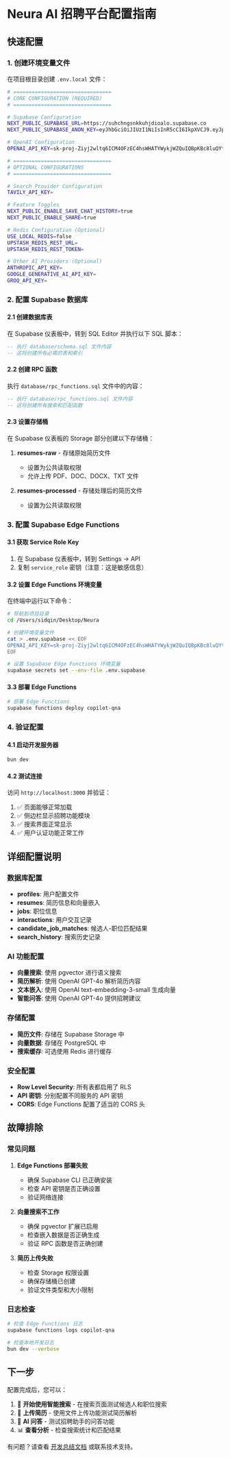 # Neura AI 招聘平台配置指南

## 快速配置

### 1. 创建环境变量文件

在项目根目录创建 `.env.local` 文件：

```bash
# ================================
# CORE CONFIGURATION (REQUIRED)
# ================================

# Supabase Configuration
NEXT_PUBLIC_SUPABASE_URL=https://suhchngsnkkuhjdioalo.supabase.co
NEXT_PUBLIC_SUPABASE_ANON_KEY=eyJhbGciOiJIUzI1NiIsInR5cCI6IkpXVCJ9.eyJpc3MiOiJzdXBhYmFzZSIsInJlZiI6InN1aGNobmdzbmtrdWhqZGlvYWxvIiwicm9sZSI6ImFub24iLCJpYXQiOjE3NTIyOTU2NDQsImV4cCI6MjA2Nzg3MTY0NH0.N8t6_TKpTtRJFkIjEV92pre6vZItavaDuF9rgrG4zOE

# OpenAI Configuration
OPENAI_API_KEY=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

# ================================
# OPTIONAL CONFIGURATIONS
# ================================

# Search Provider Configuration
TAVILY_API_KEY=

# Feature Toggles
NEXT_PUBLIC_ENABLE_SAVE_CHAT_HISTORY=true
NEXT_PUBLIC_ENABLE_SHARE=true

# Redis Configuration (Optional)
USE_LOCAL_REDIS=false
UPSTASH_REDIS_REST_URL=
UPSTASH_REDIS_REST_TOKEN=

# Other AI Providers (Optional)
ANTHROPIC_API_KEY=
GOOGLE_GENERATIVE_AI_API_KEY=
GROQ_API_KEY=
```

### 2. 配置 Supabase 数据库

#### 2.1 创建数据库表

在 Supabase 仪表板中，转到 SQL Editor 并执行以下 SQL 脚本：

```sql
-- 执行 database/schema.sql 文件内容
-- 这将创建所有必需的表和索引
```

#### 2.2 创建 RPC 函数

执行 `database/rpc_functions.sql` 文件中的内容：

```sql
-- 执行 database/rpc_functions.sql 文件内容
-- 这将创建所有搜索和匹配函数
```

#### 2.3 设置存储桶

在 Supabase 仪表板的 Storage 部分创建以下存储桶：

1. **resumes-raw** - 存储原始简历文件

   - 设置为公共读取权限
   - 允许上传 PDF、DOC、DOCX、TXT 文件

2. **resumes-processed** - 存储处理后的简历文件
   - 设置为公共读取权限

### 3. 配置 Supabase Edge Functions

#### 3.1 获取 Service Role Key

1. 在 Supabase 仪表板中，转到 Settings → API
2. 复制 `service_role` 密钥（注意：这是敏感信息）

#### 3.2 设置 Edge Functions 环境变量

在终端中运行以下命令：

```bash
# 导航到项目目录
cd /Users/sidqin/Desktop/Neura

# 创建环境变量文件
cat > .env.supabase << EOF
OPENAI_API_KEY=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
EOF

# 设置 Supabase Edge Functions 环境变量
supabase secrets set --env-file .env.supabase
```

#### 3.3 部署 Edge Functions

```bash
# 部署 Edge Functions
supabase functions deploy copilot-qna
```

### 4. 验证配置

#### 4.1 启动开发服务器

```bash
bun dev
```

#### 4.2 测试连接

访问 `http://localhost:3000` 并验证：

1. ✅ 页面能够正常加载
2. ✅ 侧边栏显示招聘功能模块
3. ✅ 搜索界面正常显示
4. ✅ 用户认证功能正常工作

## 详细配置说明

### 数据库配置

- **profiles**: 用户配置文件
- **resumes**: 简历信息和向量嵌入
- **jobs**: 职位信息
- **interactions**: 用户交互记录
- **candidate_job_matches**: 候选人-职位匹配结果
- **search_history**: 搜索历史记录

### AI 功能配置

- **向量搜索**: 使用 pgvector 进行语义搜索
- **简历解析**: 使用 OpenAI GPT-4o 解析简历内容
- **文本嵌入**: 使用 OpenAI text-embedding-3-small 生成向量
- **智能问答**: 使用 OpenAI GPT-4o 提供招聘建议

### 存储配置

- **简历文件**: 存储在 Supabase Storage 中
- **向量数据**: 存储在 PostgreSQL 中
- **搜索缓存**: 可选使用 Redis 进行缓存

### 安全配置

- **Row Level Security**: 所有表都启用了 RLS
- **API 密钥**: 分别配置不同服务的 API 密钥
- **CORS**: Edge Functions 配置了适当的 CORS 头

## 故障排除

### 常见问题

1. **Edge Functions 部署失败**

   - 确保 Supabase CLI 已正确安装
   - 检查 API 密钥是否正确设置
   - 验证网络连接

2. **向量搜索不工作**

   - 确保 pgvector 扩展已启用
   - 检查嵌入数据是否正确生成
   - 验证 RPC 函数是否正确创建

3. **简历上传失败**
   - 检查 Storage 权限设置
   - 确保存储桶已创建
   - 验证文件类型和大小限制

### 日志检查

```bash
# 检查 Edge Functions 日志
supabase functions logs copilot-qna

# 检查本地开发日志
bun dev --verbose
```

## 下一步

配置完成后，您可以：

1. 🎯 **开始使用智能搜索** - 在搜索页面测试候选人和职位搜索
2. 📄 **上传简历** - 使用文件上传功能测试简历解析
3. 🤖 **AI 问答** - 测试招聘助手的问答功能
4. 📊 **查看分析** - 检查搜索统计和匹配结果

有问题？请查看 [开发总结文档](./NEURA_DEVELOPMENT_SUMMARY.md) 或联系技术支持。
